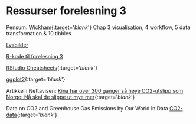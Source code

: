 # Ressurser forelesning 3

Pensum: [Wickham](https://r4ds.had.co.nz/index.html){:target='_blank_'} Chap 3 visualisation, 4 workflow, 5 data transformation & 10 tibbles

[Lysbilder](/lysbilder/F3_sok1004_h22.pdf)

[R-kode til forelesning 3](https://www.dropbox.com/s/gi8ul7jrbifk90h/F3_R_kode_CO2.R?dl=0)             

[RStudio Cheatsheets](https://www.rstudio.com/resources/cheatsheets/){:target='_blank_'}

[ggplot2](https://ggplot2.tidyverse.org/index.html){:target='_blank_'}

Artikkel i Nettavisen: [Kina har over 300 ganger så høye CO2-utslipp som Norge: Nå skal de slippe ut mye mer](https://www.nettavisen.no/okonomi/kina-har-over-300-ganger-sa-hoye-co2-utslipp-som-norge-na-skal-de-slippe-ut-mye-mer/s/12-95-3424169652){:target='_blank_'}

Data on CO2 and Greenhouse Gas Emissions by Our World in Data [CO2-data](https://ourworldindata.org/co2-and-other-greenhouse-gas-emissions){:target='_blank_'}

